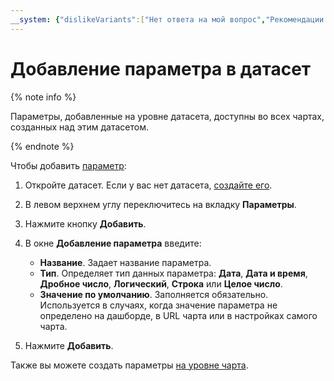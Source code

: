 ```yaml
---
__system: {"dislikeVariants":["Нет ответа на мой вопрос","Рекомендации не помогли","Содержание не соответствует заголовку","Другое"]}
---
```

# Добавление параметра в датасет

{% note info %}

Параметры, добавленные на уровне датасета, доступны во всех чартах, созданных над этим датасетом.

{% endnote %}

Чтобы добавить [параметр](../../concepts/parameters.md):

1. Откройте датасет. Если у вас нет датасета, [создайте его](create.md).
1. В левом верхнем углу переключитесь на вкладку **Параметры**.
1. Нажмите кнопку **Добавить**.
1. В окне **Добавление параметра** введите:
   
   * **Название**. Задает название параметра.
   * **Тип**. Определяет тип данных параметра: **Дата**, **Дата и время**, **Дробное число**, **Логический**, **Строка** или **Целое число**.
   * **Значение по умолчанию**. Заполняется обязательно. Используется в случаях, когда значение параметра не определено на дашборде, в URL чарта или в настройках самого чарта.

1. Нажмите **Добавить**.

Также вы можете создать параметры [на уровне чарта](../chart/add-parameter-chart.md).
